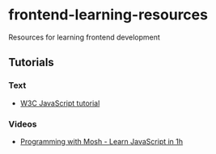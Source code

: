 # frontend-learning-resources
Resources for learning frontend development

## Tutorials

### Text
- [W3C JavaScript tutorial](https://www.w3schools.com/js/)

### Videos
- [Programming with Mosh - Learn JavaScript in 1h](https://www.youtube.com/watch?v=W6NZfCO5SIk&list=PLJcdG3gTlDaxpK1if2ZEVV-DTzhDRqeis&index=1&t=1955s&ab_channel=ProgrammingwithMosh)
